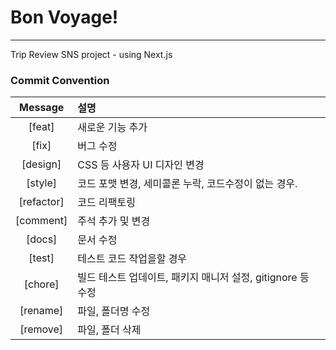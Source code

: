 # Bon Voyage!

---

Trip Review SNS project - using Next.js

### Commit Convention

|  Message   | 설명                                                        |
| :--------: | :---------------------------------------------------------- |
|   [feat]   | 새로운 기능 추가                                            |
|   [fix]    | 버그 수정                                                   |
|  [design]  | CSS 등 사용자 UI 디자인 변경                                |
|  [style]   | 코드 포맷 변경, 세미콜론 누락, 코드수정이 없는 경우.        |
| [refactor] | 코드 리팩토링                                               |
| [comment]  | 주석 추가 및 변경                                           |
|   [docs]   | 문서 수정                                                   |
|   [test]   | 테스트 코드 작업을할 경우                                   |
|  [chore]   | 빌드 테스트 업데이트, 패키지 매니저 설정, gitignore 등 수정 |
|  [rename]  | 파일, 폴더명 수정                                           |
|  [remove]  | 파일, 폴더 삭제                                             |
